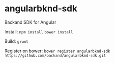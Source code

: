 # angularbknd-sdk
Backand SDK for Angular

Install:
`npm install`
`bower install`

Build:
`grunt`

Register on bower:
`bower register angularbknd-sdk https://github.com/backand/angularbknd-sdk.git`

